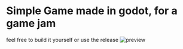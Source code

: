 
# Simple Game made in godot, for a game jam
feel free to build it yourself or use the release
![preview](https://cdn.discordapp.com/attachments/916031439575855135/1278489285598642259/Snimka_obrazovky_514.png?ex=66d2f7ae&is=66d1a62e&hm=72101cbed5892c01f3e5e00a2347aa1361d475d805476eade2c4b23d8fc95521&)
